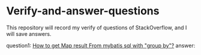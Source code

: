 # Verify-and-answer-questions
This repository will record my verify of questions of StackOverflow, and I will save answers.

question1: [How to get Map result From mybatis sql with "group by"?](https://stackoverflow.com/questions/65759191/how-to-get-map-result-from-mybatis-sql-with-group-by)
answer:
